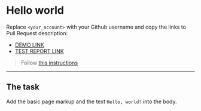 # Hello world
Replace `<your_account>` with your Github username and copy the links to Pull Request description:
+ [DEMO LINK](https://Andrii-Medintsev.github.io/layout_hello-world/)
+ [TEST REPORT LINK](https://Andrii-Medintsev.github.io/layout_hello-world/report/html_report/)

> Follow [this instructions](https://mate-academy.github.io/layout_task-guideline/#how-to-solve-the-layout-tasks-on-github)
___

## The task
Add the basic page markup and the text `Hello, world!` into the body.
